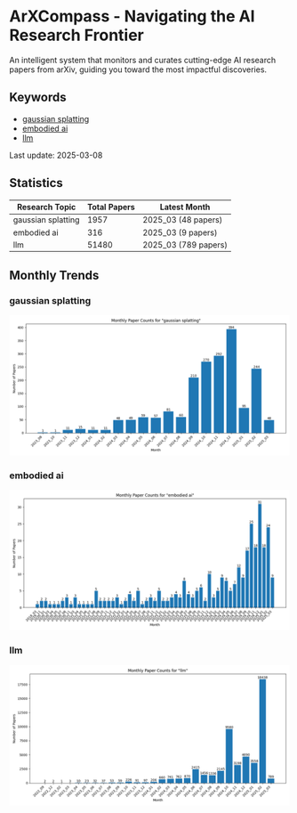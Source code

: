 # ArXCompass - Navigating the AI Research Frontier
An intelligent system that monitors and curates cutting-edge AI research papers from arXiv, guiding you toward the most impactful discoveries.

## Keywords

- [gaussian splatting](gaussian_splatting/)
- [embodied ai](embodied_ai/)
- [llm](llm/)

Last update: 2025-03-08

## Statistics

| Research Topic | Total Papers | Latest Month |
| --- | --- | --- |
| gaussian splatting | 1957 | 2025_03 (48 papers) |
| embodied ai | 316 | 2025_03 (9 papers) |
| llm | 51480 | 2025_03 (789 papers) |

## Monthly Trends

### gaussian splatting

![Monthly Paper Counts for gaussian splatting](gaussian_splatting/monthly_stats.png)

### embodied ai

![Monthly Paper Counts for embodied ai](embodied_ai/monthly_stats.png)

### llm

![Monthly Paper Counts for llm](llm/monthly_stats.png)

